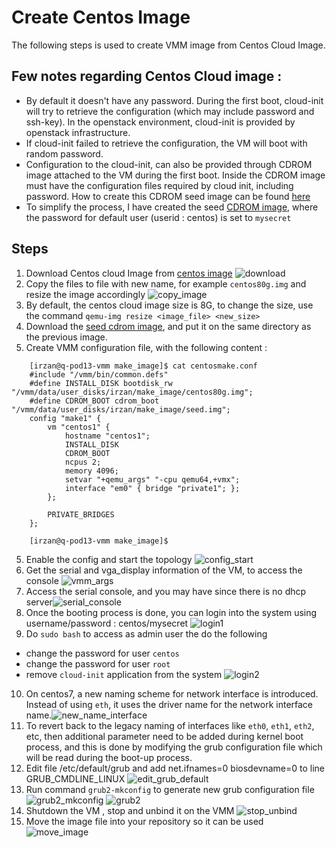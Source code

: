 # Create Centos Image
The following steps is used to create VMM image from Centos Cloud Image.

## Few notes regarding Centos Cloud image :
- By default it doesn't have any password. During the first boot, cloud-init will try to retrieve the configuration (which may include password and ssh-key). In the openstack environment, cloud-init is provided by openstack infrastructure.
- If cloud-init failed to retrieve the configuration, the VM will boot with random password.
- Configuration to the cloud-init, can also be provided through CDROM image attached to the VM during the first boot. Inside the CDROM image must have the configuration files required by cloud init, including password. How to create this CDROM seed image can be found [here](https://stafwag.github.io/blog/blog/2019/03/03/howto-use-centos-cloud-images-with-cloud-init/) 
- To simplify the process, I have created the seed [CDROM image](seed.img), where the password for default user (userid : centos) is set to `mysecret`

## Steps
1. Download Centos cloud Image from [centos image](https://cloud.centos.org/centos/7/images/)
![download](images/download_image.png)
2. Copy the files to file with new name, for example `centos80g.img` and resize the image accordingly
![copy_image](images/copy_image.png)
3. By default, the centos cloud image size is 8G, to change the size, use the command `qemu-img resize <image_file> <new_size>`
4. Download the [seed cdrom image](seed.img), and put it on the same directory as the previous image. 
4. Create VMM configuration file, with the following content :
```
	[irzan@q-pod13-vmm make_image]$ cat centosmake.conf
	#include "/vmm/bin/common.defs"
	#define INSTALL_DISK bootdisk_rw "/vmm/data/user_disks/irzan/make_image/centos80g.img";
	#define CDROM_BOOT cdrom_boot "/vmm/data/user_disks/irzan/make_image/seed.img";
	config "make1" {
		vm "centos1" {
			hostname "centos1";
			INSTALL_DISK
			CDROM_BOOT
			ncpus 2;
			memory 4096;
			setvar "+qemu_args" "-cpu qemu64,+vmx";
			interface "em0" { bridge "private1"; };
		};

		PRIVATE_BRIDGES
	};

	[irzan@q-pod13-vmm make_image]$
```
5. Enable the config and start the topology
![config_start](images/config_start.png)
6. Get the serial and vga_display information of the VM, to access the console
![vmm_args](images/vmm_args.png)
7. Access the serial console, and you may have since there is no dhcp server![serial_console](images/serial_console.png)
8. Once the booting process is done, you can login into the system using username/password : centos/mysecret
![login1](images/login1.png)
9. Do `sudo bash` to access as admin user the do the following
- change the password for user `centos`
- change the password for user `root`
- remove `cloud-init` application from the system
![login2](images/login2.png)
10. On centos7, a new naming scheme for network interface is introduced. Instead of using `eth`, it uses the driver name for the network interface name.![new_name_interface](new_name_interface.png)
11. To revert back to the legacy naming of interfaces like `eth0`, `eth1`, `eth2`, etc, then additional parameter need to be added during kernel boot process, and this is done by modifying the grub configuration file which will be read during the boot-up process.
12. Edit file /etc/default/grub and add net.ifnames=0 biosdevname=0 to line GRUB_CMDLINE_LINUX
![edit_grub_default](images/edit_grub_default.png)
13. Run command `grub2-mkconfig` to generate new grub configuration file
![grub2_mkconfig](images/grub2_mkconfig.png)
![grub2](images/grub2.png)
14. Shutdown the VM , stop and unbind it on the VMM
![stop_unbind](images/stop_unbind.png)
15. Move the image file into your repository so it can be used 
![move_image](images/move_image.png)
